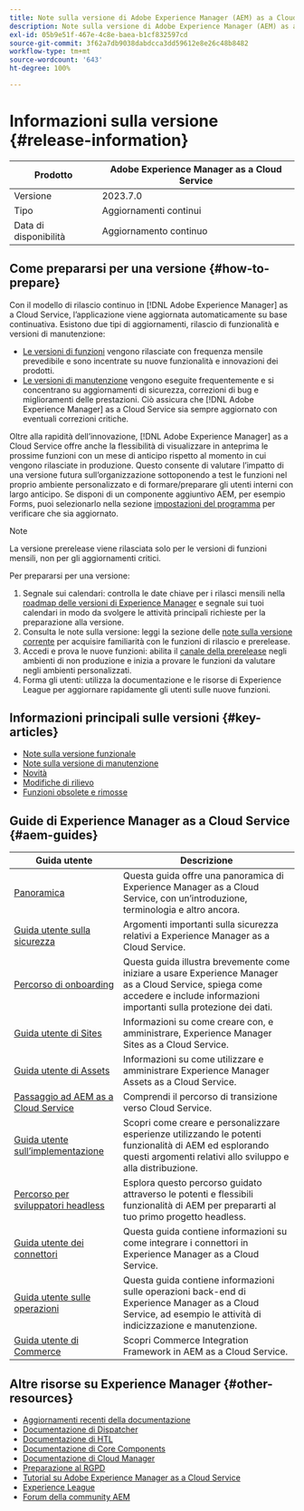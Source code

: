 ```yaml
---
title: Note sulla versione di Adobe Experience Manager (AEM) as a Cloud Service.
description: Note sulla versione di Adobe Experience Manager (AEM) as a Cloud Service.
exl-id: 05b9e51f-467e-4c8e-baea-b1cf832597cd
source-git-commit: 3f62a7db9038dabdcca3dd59612e8e26c48b8482
workflow-type: tm+mt
source-wordcount: '643'
ht-degree: 100%

---
```


# Informazioni sulla versione {#release-information}

| Prodotto | Adobe Experience Manager as a Cloud Service |
|---|---|
| Versione | 2023.7.0 |
| Tipo | Aggiornamenti continui |
| Data di disponibilità | Aggiornamento continuo |

## Come prepararsi per una versione {#how-to-prepare}

Con il modello di rilascio continuo in [!DNL Adobe Experience Manager] as a Cloud Service, l’applicazione viene aggiornata automaticamente su base continuativa. Esistono due tipi di aggiornamenti, rilascio di funzionalità e versioni di manutenzione:

* [Le versioni di funzioni](/help/release-notes/release-notes-cloud/release-notes-current.md) vengono rilasciate con frequenza mensile prevedibile e sono incentrate su nuove funzionalità e innovazioni dei prodotti.
* [Le versioni di manutenzione](/help/release-notes/maintenance/latest.md) vengono eseguite frequentemente e si concentrano su aggiornamenti di sicurezza, correzioni di bug e miglioramenti delle prestazioni. Ciò assicura che [!DNL Adobe Experience Manager] as a Cloud Service sia sempre aggiornato con eventuali correzioni critiche.

Oltre alla rapidità dell’innovazione, [!DNL Adobe Experience Manager] as a Cloud Service offre anche la flessibilità di visualizzare in anteprima le prossime funzioni con un mese di anticipo rispetto al momento in cui vengono rilasciate in produzione. Questo consente di valutare l’impatto di una versione futura sull’organizzazione sottoponendo a test le funzioni nel proprio ambiente personalizzato e di formare/preparare gli utenti interni con largo anticipo. Se disponi di un componente aggiuntivo AEM, per esempio Forms, puoi selezionarlo nella sezione [impostazioni del programma](/help/implementing/cloud-manager/getting-access-to-aem-in-cloud/creating-production-programs.md) per verificare che sia aggiornato.

>[!NOTE]
>
>La versione prerelease viene rilasciata solo per le versioni di funzioni mensili, non per gli aggiornamenti critici.

Per prepararsi per una versione:

1. Segnale sui calendari: controlla le date chiave per i rilasci mensili nella [roadmap delle versioni di Experience Manager](https://experienceleague.adobe.com/docs/experience-manager-release-information/aem-release-updates/update-releases-roadmap.html?lang=it#aem-as-cloud-service) e segnale sui tuoi calendari in modo da svolgere le attività principali richieste per la preparazione alla versione.
1. Consulta le note sulla versione: leggi la sezione delle [note sulla versione corrente](/help/release-notes/release-notes-cloud/release-notes-current.md) per acquisire familiarità con le funzioni di rilascio e prerelease.
1. Accedi e prova le nuove funzioni: abilita il [canale della prerelease](/help/release-notes/prerelease.md) negli ambienti di non produzione e inizia a provare le funzioni da valutare negli ambienti personalizzati.
1. Forma gli utenti: utilizza la documentazione e le risorse di Experience League per aggiornare rapidamente gli utenti sulle nuove funzioni.

## Informazioni principali sulle versioni {#key-articles}

* [Note sulla versione funzionale](/help/release-notes/release-notes-cloud/release-notes-current.md)
* [Note sulla versione di manutenzione](/help/release-notes/maintenance/latest.md)
* [Novità](what-is-new.md)
* [Modifiche di rilievo](aem-cloud-changes.md)
* [Funzioni obsolete e rimosse](deprecated-removed-features.md)

## Guide di Experience Manager as a Cloud Service {#aem-guides}

| Guida utente | Descrizione |
|---|---|
| [Panoramica](/help/overview/home.md) | Questa guida offre una panoramica di Experience Manager as a Cloud Service, con un’introduzione, terminologia e altro ancora. |
| [Guida utente sulla sicurezza](/help/security/home.md) | Argomenti importanti sulla sicurezza relativi a Experience Manager as a Cloud Service. |
| [Percorso di onboarding](/help/journey-onboarding/overview.md) | Questa guida illustra brevemente come iniziare a usare Experience Manager as a Cloud Service, spiega come accedere e include informazioni importanti sulla protezione dei dati. |
| [Guida utente di Sites](/help/sites-cloud/home.md) | Informazioni su come creare con, e amministrare, Experience Manager Sites as a Cloud Service. |
| [Guida utente di Assets](/help/assets/home.md) | Informazioni su come utilizzare e amministrare Experience Manager Assets as a Cloud Service. |
| [Passaggio ad AEM as a Cloud Service](/help/journey-migration/getting-started.md) | Comprendi il percorso di transizione verso Cloud Service. |
| [Guida utente sull’implementazione](/help/implementing/home.md) | Scopri come creare e personalizzare esperienze utilizzando le potenti funzionalità di AEM ed esplorando questi argomenti relativi allo sviluppo e alla distribuzione. |
| [Percorso per sviluppatori headless](/help/journey-headless/developer/overview.md) | Esplora questo percorso guidato attraverso le potenti e flessibili funzionalità di AEM per prepararti al tuo primo progetto headless. |
| [Guida utente dei connettori](/help/connectors/home.md) | Questa guida contiene informazioni su come integrare i connettori in Experience Manager as a Cloud Service. |
| [Guida utente sulle operazioni](/help/operations/home.md) | Questa guida contiene informazioni sulle operazioni back-end di Experience Manager as a Cloud Service, ad esempio le attività di indicizzazione e manutenzione. |
| [Guida utente di Commerce](/help/commerce-cloud/home.md) | Scopri Commerce Integration Framework in AEM as a Cloud Service. |

## Altre risorse su Experience Manager {#other-resources}

* [Aggiornamenti recenti della documentazione](https://experienceleague.adobe.com/docs/experience-manager-release-information/aem-release-updates/doc-updates/documentation-updates.html?lang=it)
* [Documentazione di Dispatcher](/help/implementing/dispatcher/overview.md)
* [Documentazione di HTL](https://experienceleague.adobe.com/docs/experience-manager-htl/using/overview.html?lang=it)
* [Documentazione di Core Components](https://experienceleague.adobe.com/docs/experience-manager-core-components/using/introduction.html?lang=it)
* [Documentazione di Cloud Manager](https://experienceleague.adobe.com/docs/experience-manager-cloud-service/onboarding/what-is-required/navigate-to-cloud-manager.html?lang=it)
* [Preparazione al RGPD](/help/compliance/data-privacy-and-protection-readiness/aem-readiness.md)
* [Tutorial su Adobe Experience Manager as a Cloud Service](https://experienceleague.adobe.com/docs/experience-manager-learn/cloud-service/overview.html?lang=it)
* [Experience League](https://experienceleague.adobe.com/?promoid=K42KVXHD&amp;mv=other&amp;lang=it#home)
* [Forum della community AEM](https://forums.adobe.com/community/experience-cloud/marketing-cloud/experience-manager)
